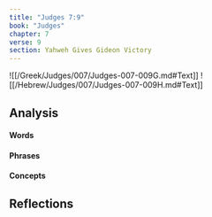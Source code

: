 ```yaml
---
title: "Judges 7:9"
book: "Judges"
chapter: 7
verse: 9
section: Yahweh Gives Gideon Victory
---
```

![[/Greek/Judges/007/Judges-007-009G.md#Text]]
![[/Hebrew/Judges/007/Judges-007-009H.md#Text]]

## Analysis

#### Words

#### Phrases

#### Concepts

## Reflections
